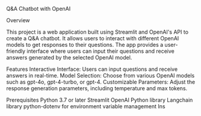 Q&A Chatbot with OpenAI

Overview

This project is a web application built using Streamlit and OpenAI's API to create a Q&A chatbot. It allows users to interact with different OpenAI models to get responses to their questions. The app provides a user-friendly interface where users can input their questions and receive answers generated by the selected OpenAI model.

Features
Interactive Interface: Users can input questions and receive answers in real-time.
Model Selection: Choose from various OpenAI models such as gpt-4o, gpt-4-turbo, or gpt-4.
Customizable Parameters: Adjust the response generation parameters, including temperature and max tokens.

Prerequisites
Python 3.7 or later
Streamlit
OpenAI Python library
Langchain library
python-dotenv for environment variable management
Ins
